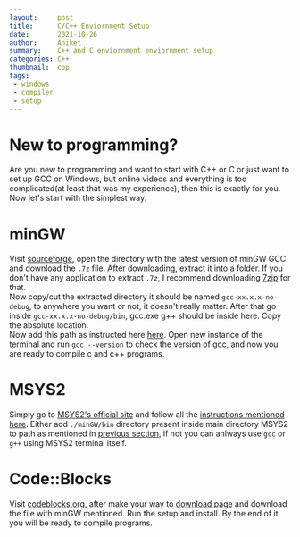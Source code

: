 ```yaml
---
layout:     post
title:      C/C++ Enviornment Setup
date:       2021-10-26
author:     Aniket
summary:    C++ and C enviornment enviornment setup
categories: C++
thumbnail:  cpp
tags:
 - windows
 - compiler
 - setup
---
```


# New to programming?

Are you new to programming and want to start with C++ or C or just want to set up GCC on Windows, but online videos and everything is too complicated(at least that was my experience), then this is exactly for you. \
Now let's start with the simplest way.

# minGW

Visit [sourceforge][1], open the directory with the latest version of minGW GCC and download the `.7z` file. After downloading, extract it into a folder. If you don't have any application to extract `.7z`, I recommend downloading [7zip][2] for that. \
Now copy/cut the extracted directory it should be named `gcc-xx.x.x-no-debug`, to anywhere you want or not, it doesn't really matter. After that go inside `gcc-xx.x.x-no-debug/bin`, gcc.exe g++ should be inside here. Copy the absolute location.\
Now add this path as instructed here [here][3]. Open new instance of the terminal and run `gcc --version` to check the version of gcc, and now you are ready to compile c and c++ programs.

# MSYS2
Simply go to [MSYS2's official site][4] and follow all the [instructions mentioned here][5]. Either add `./minGW/bin` directory present inside main directory MSYS2 to path as mentioned in [previous section][6], if not you can anlways use `gcc` or `g++` using MSYS2 terminal itself.

# Code::Blocks
Visit [codeblocks.org][7], after make your way to [download page][8] and download the file with minGW mentioned. Run the setup and install. By the end of it you will be ready to compile programs.


[1]: https://sourceforge.net/projects/gcc-win64/files/
[2]: https://www.7-zip.org/download.html
[3]: https://www.architectryan.com/2018/03/17/add-to-the-path-on-windows-10/
[4]: https://www.msys2.org
[5]: https://www.msys2.org/#installation
[6]: #mingw
[7]: https://www.codeblocks.org
[8]: https://www.codeblocks.org/downloads/binaries/

